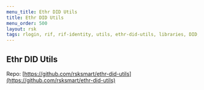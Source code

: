 ```yaml
---
menu_title: Ethr DID Utils
title: Ethr DID Utils
menu_order: 500
layout: rsk
tags: rlogin, rif, rif-identity, utils, ethr-did-utils, libraries, DID, infrastructure, mobile, protocols, mvp, design, rbtc, defi, decentralized, quick-start, guides, tutorial, networks, dapps, tools, rootstock, rsk, ethereum, smart-contracts, install, get-started, how-to, mainnet, testnet, contracts, wallets, web3, crypto
---
```


## Ethr DID Utils

Repo: [https://github.com/rsksmart/ethr-did-utils](https://github.com/rsksmart/ethr-did-utils)
